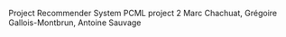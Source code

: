 Project Recommender System
PCML project 2
Marc Chachuat, Grégoire Gallois-Montbrun, Antoine Sauvage


